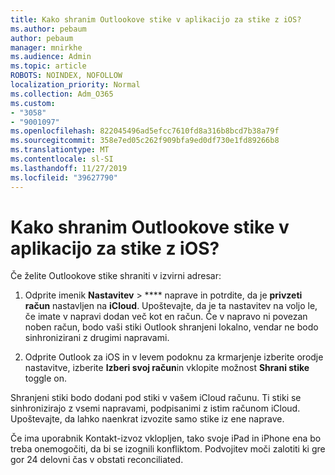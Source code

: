 ```yaml
---
title: Kako shranim Outlookove stike v aplikacijo za stike z iOS?
ms.author: pebaum
author: pebaum
manager: mnirkhe
ms.audience: Admin
ms.topic: article
ROBOTS: NOINDEX, NOFOLLOW
localization_priority: Normal
ms.collection: Adm_O365
ms.custom:
- "3058"
- "9001097"
ms.openlocfilehash: 822045496ad5efcc7610fd8a316b8bcd7b38a79f
ms.sourcegitcommit: 358e7ed05c262f909bfa9ed0df730e1fd89266b8
ms.translationtype: MT
ms.contentlocale: sl-SI
ms.lasthandoff: 11/27/2019
ms.locfileid: "39627790"
---
```

# <a name="how-do-i-save-my-outlook-contacts-to-my-ios-contacts-app"></a>Kako shranim Outlookove stike v aplikacijo za stike z iOS?

Če želite Outlookove stike shraniti v izvirni adresar:
 
1. Odprite imenik **Nastavitev** > **** naprave in potrdite, da je **privzeti račun** nastavljen na **iCloud**. Upoštevajte, da je ta nastavitev na voljo le, če imate v napravi dodan več kot en račun. Če v napravo ni povezan noben račun, bodo vaši stiki Outlook shranjeni lokalno, vendar ne bodo sinhronizirani z drugimi napravami.
 
2. Odprite Outlook za iOS in v levem podoknu za krmarjenje izberite orodje nastavitve, izberite **Izberi svoj račun**in vklopite možnost **Shrani stike** toggle on.
 
Shranjeni stiki bodo dodani pod stiki v vašem iCloud računu. Ti stiki se sinhronizirajo z vsemi napravami, podpisanimi z istim računom iCloud. Upoštevajte, da lahko naenkrat izvozite samo stike iz ene naprave.
 
Če ima uporabnik Kontakt-izvoz vklopljen, tako svoje iPad in iPhone ena bo treba onemogočiti, da bi se izognili konfliktom. Podvojitev moči zalotiti ki gre gor 24 delovni čas v obstati reconciliated.